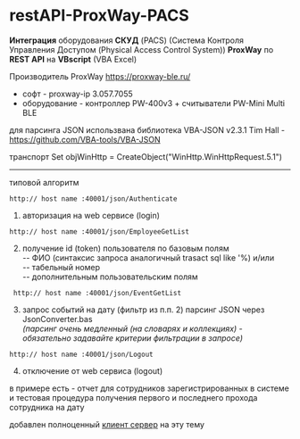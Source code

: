 # restAPI-ProxWay-PACS
**Интеграция** оборудования **СКУД** (PACS) (Система Контроля Управления Доступом (Physical Access Control System))
**ProxWay** по **REST API** на **VBscript** (VBA Excel)

Производитель ProxWay https://proxway-ble.ru/   
- софт - proxway-ip 3.057.7055
- оборудование - контроллер PW-400v3 + считыватели PW-Mini Multi BLE
  
для парсинга JSON использвана библиотека VBA-JSON v2.3.1 Tim Hall - https://github.com/VBA-tools/VBA-JSON

транспорт Set objWinHttp = CreateObject("WinHttp.WinHttpRequest.5.1")
***
типовой алгоритм  

```http:// host name :40001/json/Authenticate```  

1. авторизация на web сервисе (login)  
 
```http:// host name :40001/json/EmployeeGetList```  

2. получение id (token) пользователя по базовым полям   
-- ФИО (синтаксис запроса аналогичный trasact sql like '%) и/или    
-- табельный номер  
-- дополнительным пользовательским полям  

``` http:// host name :40001/json/EventGetList```  

3. запрос событий на дату (фильтр из п.п. 2)
парсинг JSON через JsonConverter.bas  
*(парсинг очень медленный (на словарях и коллекциях) - обязательно задавайте критерии фильтрации в запросе)*

```http:// host name :40001/json/Logout```  

4. отключение от web сервиса (logout)

в примере есть - отчет для сотрудников зарегистрированных в системе и тестовая процедура получения первого и последнего прохода сотрудника на дату

добавлен полноценный [клиент сервер](https://github.com/AlexandreZaytsev/TimeWorkTracking) на эту тему

